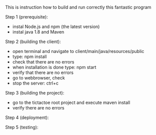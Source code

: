 This is instruction how to build and run correctly this fantastic program

Step 1 (prerequisite):
- instal Node.js and npm (the latest version)
- instal java 1.8 and Maven

Step 2 (building the client): 
- open terminal and navigate to client/main/java/resources/public
- type:  npm install
- check that there are no errors
- when installation is done type:   npm start
- verify that there are no errors
- go to webbrowser, check
- stop the server:  ctrl+c

Step 3 (building the project):
- go to the tictactoe root project and execute maven install
- verify there are no errors

Step 4 (deployment): 

Step 5 (testing):